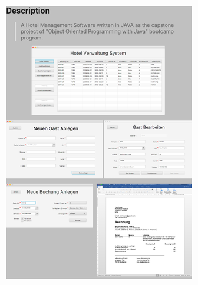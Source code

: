 <div style="background-color: #c0c0c0;">

## Description

> A Hotel Management Software written in JAVA as the capstone project of "Object Oriented Programming with Java" bootcamp program.

<div style="text-align:center"><img src ="./Screenshots.jpg" /></div>

</div>




